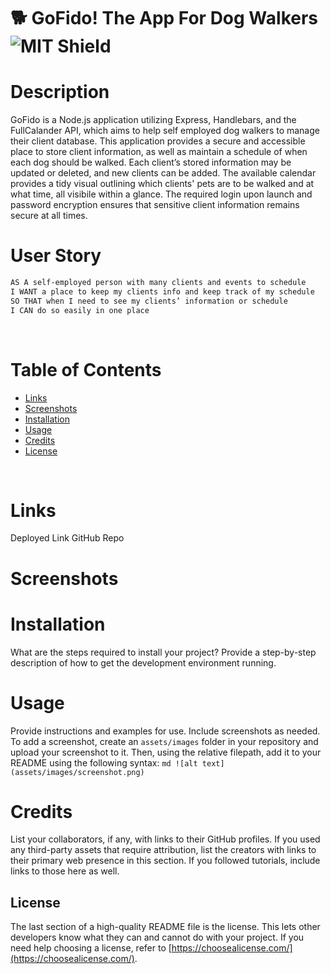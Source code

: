 # 🐕 GoFido! The App For Dog Walkers <span align="right">![MIT Shield](https://img.shields.io/badge/license-MIT-green)</span>


# Description

GoFido is a Node.js application utilizing Express, Handlebars, and the FullCalander API, which aims to help self employed dog walkers to manage their client database. This application provides a secure and accessible place to store client information, as well as maintain a schedule of when each dog should be walked. Each client’s stored information may be updated or deleted, and new clients can be added. The available calendar provides a tidy visual outlining which clients' pets are to be walked and at what time, all visibile within a glance. The required login upon launch and password encryption ensures that sensitive client information remains secure at all times.


# User Story

```md
AS A self-employed person with many clients and events to schedule
I WANT a place to keep my clients info and keep track of my schedule
SO THAT when I need to see my clients’ information or schedule
I CAN do so easily in one place
```
<br/>

# Table of Contents

- [Links](#links)
- [Screenshots](#screenshots)
- [Installation](#installation)
- [Usage](#usage)
- [Credits](#credits)
- [License](#license)

<br/>

# Links

Deployed Link
GitHub Repo


# Screenshots




# Installation

What are the steps required to install your project? Provide a step-by-step description of how to get the development environment running.

# Usage

Provide instructions and examples for use. Include screenshots as needed.
To add a screenshot, create an `assets/images` folder in your repository and upload your screenshot to it. Then, using the relative filepath, add it to your README using the following syntax:
`md ![alt text](assets/images/screenshot.png) `

# Credits

List your collaborators, if any, with links to their GitHub profiles.
If you used any third-party assets that require attribution, list the creators with links to their primary web presence in this section.
If you followed tutorials, include links to those here as well.

## License

The last section of a high-quality README file is the license. This lets other developers know what they can and cannot do with your project. If you need help choosing a license, refer to [https://choosealicense.com/](https://choosealicense.com/).

